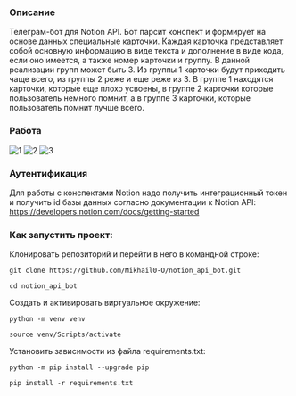 ### Описание
Телеграм-бот для Notion API. Бот парсит конспект и формирует на основе данных специальные карточки. Каждая карточка представляет собой основную информацию в виде текста и дополнение в виде кода, если оно имеется, а также номер карточки и группу. В данной реализации групп может быть 3. Из группы 1 карточки будут приходить чаще всего, из группы 2 реже и еще реже из 3. В группе 1 находятся карточки, которые еще плохо усвоены, в группе 2 карточки которые пользователь немного помнит, а в группе 3 карточки, которые пользователь помнит лучше всего.

### Работа
![1](https://github.com/Mikhail0-O/notion_api_bot/assets/156952363/3e5e6b01-a9f3-4b7c-acde-46e456883324)
![2](https://github.com/Mikhail0-O/notion_api_bot/assets/156952363/f0347fc2-40d6-4c79-9d98-ad790961a696)
![3](https://github.com/Mikhail0-O/notion_api_bot/assets/156952363/721e81e7-7282-44a9-a784-72ac4d38329a)

### Аутентификация
Для работы с конспектами Notion надо получить интеграционный токен и получить id базы данных согласно документации к Notion API: https://developers.notion.com/docs/getting-started


### Как запустить проект:
Клонировать репозиторий и перейти в него в командной строке:
```
git clone https://github.com/Mikhail0-O/notion_api_bot.git

cd notion_api_bot
```
Cоздать и активировать виртуальное окружение:
```
python -m venv venv

source venv/Scripts/activate
```
Установить зависимости из файла requirements.txt:
```
python -m pip install --upgrade pip

pip install -r requirements.txt
```
